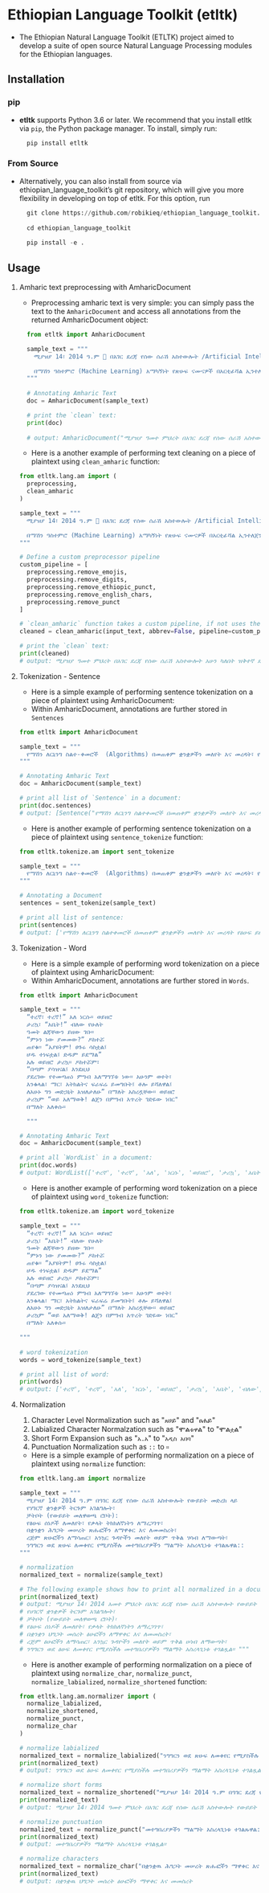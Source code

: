 # Ethiopian Language Toolkit (etltk)

- The Ethiopian Natural Language Toolkit (ETLTK) project aimed to develop a suite of open source Natural Language Processing modules for the Ethiopian languages.

## Installation

### pip

- **etltk** supports Python 3.6 or later. We recommend that you install etltk via `pip`, the Python package manager. To install, simply run:

  ```python
    pip install etltk
  ```

### From Source

- Alternatively, you can also install from source via ethiopian_language_toolkit’s git repository, which will give you more flexibility in developing on top of etltk. For this option, run

  ```python
    git clone https://github.com/robikieq/ethiopian_language_toolkit.git
    
    cd ethiopian_language_toolkit
    
    pip install -e .
  ```

## Usage

1. Amharic text preprocessing with AmharicDocument
    - Preprocessing amharic text is very simple: you can simply pass the text to the `AmharicDocument` and access all annotations from the returned AmharicDocument object:

    ```python
      from etltk import AmharicDocument

      sample_text = """
        ሚያዝያ 14፣ 2014 ዓ.ም 🤗 በአገር ደረጃ የሰው ሰራሽ አስተውሎት /Artificial Intelligence/ አሁን ካለበት ዝቅተኛ ደረጃ ወደ ላቀ ደረጃ ለማድረስ፣ ሃገርኛ ቋንቋዎችን ለዓለም ተደራሽ ለማድረግ፣ አገራዊ አቅምን ለማሳደግ እና ተጠቃሚ ለመሆን በጋራ አብሮ መስራቱ እጅግ ጠቃሚ ነው፡፡

        በማሽን ዓስተምሮ (Machine Learning) አማካኝነት የጽሁፍ ናሙናዎች በአርቲፊሻል ኢንተለጀንስ ሥርዓት ለማሰልጠን፣ የጽሁፍ ዳታን መሰብሰብ እና ማደራጀት፤ የናቹራል ላንጉዌጅ ፕሮሰሲንግ ቱሎችን /Natural Language Processing Tools/ በመጠቀም የጽሁፍ ዳታን ፕሮሰስ ማድረግ ተቀዳሚ እና መሰረታዊ ጉዳይ ነው።
      """
  
      # Annotating Amharic Text
      doc = AmharicDocument(sample_text)

      # print the `clean` text:
      print(doc)
      
      # output: AmharicDocument("ሚያዝያ ዓመተ ምህረት በአገር ደረጃ የሰው ሰራሽ አስተውሎት አሁን ካለበት ዝቅተኛ ደረጃ ወደ ላቀ ደረጃ ለማድረስ ሀገርኛ ቋንቋዎችን ለአለም ተደራሽ ለማድረግ አገራዊ አቅምን ለማሳደግ እና ተጠቃሚ ለመሆን በጋራ አብሮ መስራቱ እጅግ ጠቃሚ ነው በማሽን አስተምሮ አማካኝነት የፅሁፍ ናሙናዎች በአርቲፊሻል ኢንተለጀንስ ስርአት ለማሰልጠን የፅሁፍ ዳታን መሰብሰብ እና ማደራጀት የናቹራል ላንጉዌጅ ፕሮሰሲንግ ቱሎችን በመጠቀም የፅሁፍ ዳታን ፕሮሰስ ማድረግ ተቀዳሚ እና መሰረታዊ ጉዳይ ነው")
    ```

     - Here is a another example of performing text cleaning on a piece of plaintext using `clean_amharic` function:

    ```python
    from etltk.lang.am import (
      preprocessing,
      clean_amharic
    )

    sample_text = """
      ሚያዝያ 14፣ 2014 ዓ.ም 🤗 በአገር ደረጃ የሰው ሰራሽ አስተውሎት /Artificial Intelligence/ አሁን ካለበት ዝቅተኛ ደረጃ ወደ ላቀ ደረጃ ለማድረስ፣ ሃገርኛ ቋንቋዎችን ለዓለም ተደራሽ ለማድረግ፣ አገራዊ አቅምን ለማሳደግ እና ተጠቃሚ ለመሆን በጋራ አብሮ መስራቱ እጅግ ጠቃሚ ነው፡፡

      በማሽን ዓስተምሮ (Machine Learning) አማካኝነት የጽሁፍ ናሙናዎች በአርቲፊሻል ኢንተለጀንስ ሥርዓት ለማሰልጠን፣ የጽሁፍ ዳታን መሰብሰብ እና ማደራጀት፤ የናቹራል ላንጉዌጅ ፕሮሰሲንግ ቱሎችን /Natural Language Processing Tools/ በመጠቀም የጽሁፍ ዳታን ፕሮሰስ ማድረግ ተቀዳሚ እና መሰረታዊ ጉዳይ ነው።
    """

    # Define a custom preprocessor pipeline
    custom_pipeline = [
      preprocessing.remove_emojis, 
      preprocessing.remove_digits,
      preprocessing.remove_ethiopic_punct,
      preprocessing.remove_english_chars, 
      preprocessing.remove_punct
    ]
    
    # `clean_amharic` function takes a custom pipeline, if not uses the default pipeline
    cleaned = clean_amharic(input_text, abbrev=False, pipeline=custom_pipeline)

    # print the `clean` text:
    print(cleaned)
    # output: ሚያዝያ ዓመተ ምህረት በአገር ደረጃ የሰው ሰራሽ አስተውሎት አሁን ካለበት ዝቅተኛ ደረጃ ወደ ላቀ ደረጃ ለማድረስ ሀገርኛ ቋንቋዎችን ለአለም ተደራሽ ለማድረግ አገራዊ አቅምን ለማሳደግ እና ተጠቃሚ ለመሆን በጋራ አብሮ መስራቱ እጅግ ጠቃሚ ነው በማሽን አስተምሮ አማካኝነት የፅሁፍ ናሙናዎች በአርቲፊሻል ኢንተለጀንስ ስርአት ለማሰልጠን የፅሁፍ ዳታን መሰብሰብ እና ማደራጀት የናቹራል ላንጉዌጅ ፕሮሰሲንግ ቱሎችን በመጠቀም የፅሁፍ ዳታን ፕሮሰስ ማድረግ ተቀዳሚ እና መሰረታዊ ጉዳይ ነው
    ```

2. Tokenization - Sentence
    - Here is a simple example of performing sentence tokenization on a piece of plaintext using AmharicDocument:
    - Within AmharicDocument, annotations are further stored in `Sentences`

    ```python
    from etltk import AmharicDocument

    sample_text = """
      የማሽን ለርኒንግ ስልተ-ቀመሮች  (Algorithms) በመጠቀም ቋንቋዎችን መለየት እና መረዳት፣ የጽሁፍ ይዘቶችን መለየት፣ የቋንቋን መዋቅር መተንተን የሚያስችሉ የሃገሪኛ ናቹራል ላንጉዌጅ ፕሮሰሲንግ ቱሎች (NLP tools) ፣ ስልተ-ቀመሮች እና ሞዴሎችን ማዘጋጀት ተገቢ ነው። በዚህም መሰረት አማርኛ፣ አፋን ኦሮሞ፣ ሶማሊኛ እና ትግርኛ ቋንቋዎችን ለማሽን የማስተማር ሂደትን ቀላልና የተቀላተፍ እንዲሆን ያስችላል፡፡
    """

    # Annotating Amharic Text
    doc = AmharicDocument(sample_text)

    # print all list of `Sentence` in a document:
    print(doc.sentences)
    # output: [Sentence("የማሽን ለርኒንግ ስልተቀመሮች በመጠቀም ቋንቋዎችን መለየት እና መረዳት የፅሁፍ ይዘቶችን መለየት የቋንቋን መዋቅር መተንተን የሚያስችሉ የሀገሪኛ ናቹራል ላንጉዌጅ ፕሮሰሲንግ ቱሎች ስልተቀመሮች እና ሞዴሎችን ማዘጋጀት ተገቢ ነው"), Sentence("በዚህም መሰረት አማርኛ አፋን ኦሮሞ ሶማሊኛ እና ትግርኛ ቋንቋዎችን ለማሽን የማስተማር ሂደትን ቀላልና የተቀላተፍ እንዲሆን ያስችላል")]
    ```

    - Here is another example of performing sentence tokenization on a piece of plaintext using `sentence_tokenize` function:

    ```python
    from etltk.tokenize.am import sent_tokenize

    sample_text = """
      የማሽን ለርኒንግ ስልተ-ቀመሮች  (Algorithms) በመጠቀም ቋንቋዎችን መለየት እና መረዳት፣ የጽሁፍ ይዘቶችን መለየት፣ የቋንቋን መዋቅር መተንተን የሚያስችሉ የሃገሪኛ ናቹራል ላንጉዌጅ ፕሮሰሲንግ ቱሎች (NLP tools) ፣ ስልተ-ቀመሮች እና ሞዴሎችን ማዘጋጀት ተገቢ ነው። በዚህም መሰረት አማርኛ፣ አፋን ኦሮሞ፣ ሶማሊኛ እና ትግርኛ ቋንቋዎችን ለማሽን የማስተማር ሂደትን ቀላልና የተቀላተፍ እንዲሆን ያስችላል፡፡
    """

    # Annotating a Document
    sentences = sent_tokenize(sample_text)

    # print all list of sentence:
    print(sentences)
    # output: ['የማሽን ለርኒንግ ስልተቀመሮች በመጠቀም ቋንቋዎችን መለየት እና መረዳት የፅሁፍ ይዘቶችን መለየት የቋንቋን መዋቅር መተንተን የሚያስችሉ የሀገሪኛ ናቹራል ላንጉዌጅ ፕሮሰሲንግ ቱሎች ስልተቀመሮች እና ሞዴሎችን ማዘጋጀት ተገቢ ነው', 'በዚህም መሰረት አማርኛ አፋን ኦሮሞ ሶማሊኛ እና ትግርኛ ቋንቋዎችን ለማሽን የማስተማር ሂደትን ቀላልና የተቀላተፍ እንዲሆን ያስችላል']

3. Tokenization - Word
    - Here is a simple example of performing word tokenization on a piece of plaintext using AmharicDocument:
    - Within AmharicDocument, annotations are further stored in  `Words`.

    ```python
    from etltk import AmharicDocument

    sample_text = """
      “ተረኛ፣ ተረኛ!” አለ ነርሱ። ወይዘሮ
      ታሪኳ፣ “አቤት!” ብለው የሁለት
      ዓመት ልጃቸውን ይዘው ገቡ።
      “ምኑን ነው ያመመው?” ዶክተሯ
      ጠየቁ። “አያዩትም! ፀጉሩ ሳስቷል፤
      ሆዱ ተነፍቷል፤ ድዱም ይደማል”
      አሉ ወይዘሮ ታሪኳ። ዶክተሯም፣
      “በጣም ያሳዝናል፤ እንደዚህ
      ያደረገው የተመጣጠነ ምግብ አለማግኘቱ ነው። አሁንም ወተት፣
      እንቁላል፣ ማር፣ አትክልትና ፍራፍሬ ይመግቡት፤ ቶሎ ይሻለዋል፤
      ለአሁኑ ግን መድኃኒት አዝለታለሁ” በማለት አስረዷቸው። ወይዘሮ
      ታሪኳም “ወይ አለማወቅ! ልጄን በምግብ እጥረት ገድዬው ነበር"
      በማለት አለቀሱ።

      """
    
    # Annotating Amharic Text
    doc = AmharicDocument(sample_text)

    # print all `WordList` in a document:
    print(doc.words)
    # output: WordList(['ተረኛ', 'ተረኛ', 'አለ', 'ነርሱ', 'ወይዘሮ', 'ታሪኳ', 'አቤት', 'ብለው', 'የሁለት', 'አመት', 'ልጃቸውን', 'ይዘው', 'ገቡ', 'ምኑን', 'ነው', 'ያመመው', 'ዶክተሯ', 'ጠየቁ', 'አያዩትም', 'ፀጉሩ', 'ሳስቷል', 'ሆዱ', 'ተነፍቷል', 'ድዱም', 'ይደማል', 'አሉ', 'ወይዘሮ', 'ታሪኳ', 'ዶክተሯም', 'በጣም', 'ያሳዝናል', 'እንደዚህ', 'ያደረገው', 'የተመጣጠነ', 'ምግብ', 'አለማግኘቱ', 'ነው', 'አሁንም', 'ወተት', 'እንቁላል', 'ማር', 'አትክልትና', 'ፍራፍሬ', 'ይመግቡት', 'ቶሎ', 'ይሻለዋል', 'ለአሁኑ', 'ግን', 'መድሀኒት', 'አዝለታለሁ', 'በማለት', 'አስረዷቸው', 'ወይዘሮ', 'ታሪኳም', 'ወይ', 'አለማወቅ', 'ልጄን', 'በምግብ', 'እጥረት', 'ገድዬው', 'ነበር', 'በማለት', 'አለቀሱ'])
    ```

    - Here is another example of performing word tokenization on a piece of plaintext using `word_tokenize` function:

    ```python
    from etltk.tokenize.am import word_tokenize

    sample_text = """
      “ተረኛ፣ ተረኛ!” አለ ነርሱ። ወይዘሮ
      ታሪኳ፣ “አቤት!” ብለው የሁለት
      ዓመት ልጃቸውን ይዘው ገቡ።
      “ምኑን ነው ያመመው?” ዶክተሯ
      ጠየቁ። “አያዩትም! ፀጉሩ ሳስቷል፤
      ሆዱ ተነፍቷል፤ ድዱም ይደማል”
      አሉ ወይዘሮ ታሪኳ። ዶክተሯም፣
      “በጣም ያሳዝናል፤ እንደዚህ
      ያደረገው የተመጣጠነ ምግብ አለማግኘቱ ነው። አሁንም ወተት፣
      እንቁላል፣ ማር፣ አትክልትና ፍራፍሬ ይመግቡት፤ ቶሎ ይሻለዋል፤
      ለአሁኑ ግን መድኃኒት አዝለታለሁ” በማለት አስረዷቸው። ወይዘሮ
      ታሪኳም “ወይ አለማወቅ! ልጄን በምግብ እጥረት ገድዬው ነበር"
      በማለት አለቀሱ።

    """
      
    # word tokenization
    words = word_tokenize(sample_text)

    # print all list of word:
    print(words)
    # output: ['ተረኛ', 'ተረኛ', 'አለ', 'ነርሱ', 'ወይዘሮ', 'ታሪኳ', 'አቤት', 'ብለው', 'የሁለት', 'አመት', 'ልጃቸውን', 'ይዘው', 'ገቡ', 'ምኑን', 'ነው', 'ያመመው', 'ዶክተሯ', 'ጠየቁ', 'አያዩትም', 'ፀጉሩ', 'ሳስቷል', 'ሆዱ', 'ተነፍቷል', 'ድዱም', 'ይደማል', 'አሉ', 'ወይዘሮ', 'ታሪኳ', 'ዶክተሯም', 'በጣም', 'ያሳዝናል', 'እንደዚህ', 'ያደረገው', 'የተመጣጠነ', 'ምግብ', 'አለማግኘቱ', 'ነው', 'አሁንም', 'ወተት', 'እንቁላል', 'ማር', 'አትክልትና', 'ፍራፍሬ', 'ይመግቡት', 'ቶሎ', 'ይሻለዋል', 'ለአሁኑ', 'ግን', 'መድሀኒት', 'አዝለታለሁ', 'በማለት', 'አስረዷቸው', 'ወይዘሮ', 'ታሪኳም', 'ወይ', 'አለማወቅ', 'ልጄን', 'በምግብ', 'እጥረት', 'ገድዬው', 'ነበር', 'በማለት', 'አለቀሱ']

4. Normalization
    1. Character Level Normalization such as "`ጸ`ሀይ" and "`ፀ`ሐይ"
    2. Labialized Character Normalzation such as "ሞል`ቱዋ`ል" to "ሞል`ቷ`ል"
    3. Short Form Expansion such as "`አ.አ`" to "`አዲስ አበባ`"
    4. Punctuation Normalization such as `::` to `።`

    - Here is a simple example of performing normalization on a piece of plaintext using `normalize` function:

    ```python
    from etltk.lang.am import normalize

    sample_text = """
      ሚያዝያ 14፣ 2014 ዓ.ም በዓገር ደረጃ የሰው ሰራሽ አስተውሎት የውይይት መድረክ ላይ
      የሃገርኛ ቋንቋዎች ትርጉም አገልግሎት፣ 
      ቻትቦት (የውይይት መለዋወጫ ሮቦት): 
      የፅሁፍ ሰነዶች ለመለየት፣ የቃላት ትክክለኛነትን ለማረጋገጥ፣ 
      በቋንቋን ሕግጋት መሠረት ጽሑፎችን ለማዋቀር እና ለመመስረት፣ 
      ረጅም ጽሁፎችን ለማሳጠር፣ አንኳር ጉዳዮችን መለየት ወይም ጥቅል ሃሳብ ለማውጣት፣ 
      ንግግርን ወደ ጽሁፍ ለመቀየር የሚያስችሉ መተግበሪያዎችን ማልማት አስረላጊነቱ ተገልጹዋል::
    """

    # normalization
    normalized_text = normalize(sample_text)

    # The following example shows how to print all normalized in a document:
    print(normalized_text)
    # output: ሚያዝያ 14፣ 2014 አመተ ምህረት በአገር ደረጃ የሰው ሰራሽ አስተውሎት የውይይት መድረክ ላይ
    # የሀገርኛ ቋንቋዎች ትርጉም አገልግሎት፣ 
    # ቻትቦት (የውይይት መለዋወጫ ሮቦት)፡ 
    # የፅሁፍ ሰነዶች ለመለየት፣ የቃላት ትክክለኛነትን ለማረጋገጥ፣ 
    # በቋንቋን ህግጋት መሰረት ፅሁፎችን ለማዋቀር እና ለመመስረት፣ 
    # ረጅም ፅሁፎችን ለማሳጠር፣ አንኳር ጉዳዮችን መለየት ወይም ጥቅል ሀሳብ ለማውጣት፣ 
    # ንግግርን ወደ ፅሁፍ ለመቀየር የሚያስችሉ መተግበሪያዎችን ማልማት አስረላጊነቱ ተገልጿል። """
    ```

    - Here is another example of performing normalization on a piece of plaintext using `normalize_char`, `normalize_punct`, `normalize_labialized`, `normalize_shortened` function:

    ```python
    from etltk.lang.am.normalizer import ( 
      normalize_labialized, 
      normalize_shortened,
      normalize_punct,
      normalize_char
    )

    # normalize labialized 
    normalized_text = normalize_labialized("ንግግርን ወደ ጽሁፍ ለመቀየር የሚያስችሉ መተግበሪያዎችን ማልማት አስረላጊነቱ ተገልጹዋል")
    print(normalized_text)
    # output: ንግግርን ወደ ፅሁፍ ለመቀየር የሚያስችሉ መተግበሪያዎችን ማልማት አስረላጊነቱ ተገልጿል

    # normalize short forms
    normalized_text = normalize_shortened("ሚያዝያ 14፣ 2014 ዓ.ም በዓገር ደረጃ የሰው ሰራሽ አስተውሎት የውይይት መድረክ")
    print(normalized_text)
    # output: ሚያዝያ 14፣ 2014 ዓመተ ምህረት በአገር ደረጃ የሰው ሰራሽ አስተውሎት የውይይት መድረክ

    # normalize punctuation
    normalized_text = normalize_punct("መተግበሪያዎችን ማልማት አስረላጊነቱ ተገልጹዋል::")
    print(normalized_text)
    # output: መተግበሪያዎችን ማልማት አስረላጊነቱ ተገልጿል።

    # normalize characters
    normalized_text = normalize_char("በቋንቋዉ ሕግጋት መሠረት ጽሑፎችን ማዋቀር እና መመሥረት")
    print(normalized_text)
    # output: በቋንቋዉ ህግጋት መሰረት ፅሁፎችን ማዋቀር እና መመስረት
